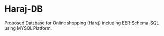 # Haraj-DB 
Proposed Database for Online shopping (Haraj) including EER-Schema-SQL using MYSQL Platform. 
